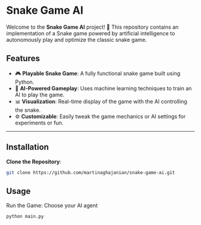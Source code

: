 # Snake Game AI

Welcome to the **Snake Game AI** project! 🐍 This repository contains an implementation of a Snake game powered by artificial intelligence to autonomously play and optimize the classic snake game. 

## Features

- 🎮 **Playable Snake Game**: A fully functional snake game built using Python.
- 🧠 **AI-Powered Gameplay**: Uses machine learning techniques to train an AI to play the game.
- 📊 **Visualization**: Real-time display of the game with the AI controlling the snake.
- ⚙️ **Customizable**: Easily tweak the game mechanics or AI settings for experiments or fun.

---


## Installation

**Clone the Repository**:
   ```bash
   git clone https://github.com/martinaghajanian/snake-game-ai.git
```

## Usage
Run the Game: Choose your AI agent
   ```bash
  python main.py
```
